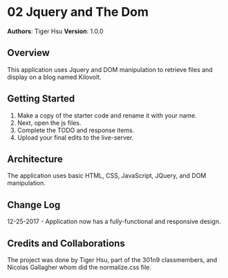 # 02 Jquery and The Dom

**Authors**: Tiger Hsu
**Version**: 1.0.0

## Overview
This application uses Jquery and DOM manipulation to retrieve files and display on a blog
named Kilovolt.

## Getting Started
1. Make a copy of the starter code and rename it with your name.
2. Next, open the js files.
3. Complete the TODO and response items.
4. Upload your final edits to the live-server.

## Architecture
The application uses basic HTML, CSS, JavaScript, JQuery, and DOM manipulation.

## Change Log

12-25-2017 - Application now has a fully-functional and responsive design.

## Credits and Collaborations
The project was done by Tiger Hsu, part of the 301n9 classmembers, and Nicolas Gallagher whom did the normalize.css file. 
